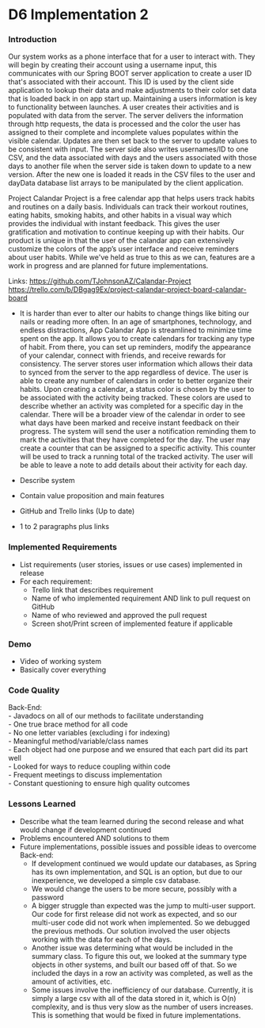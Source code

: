 # D6 Implementation 2

### Introduction
Our system works as a phone interface that for a user to interact with. They will begin by creating their account using a username input, this communicates with our Spring BOOT server application to create a user ID that's associated with their account. This ID is used by the client side application to lookup their data and make adjustments to their color set data that is loaded back in on app start up. Maintaining a users information is key to functionality between launches. A user creates their activities and is populated with data from the server. The server delivers the information through http requests, the data is processed and the color the user has assigned to their complete and incomplete values populates within the visible calendar. Updates are then set back to the server to update values to be consistent with input. The server side also writes usernames/ID to one CSV, and the data associated with days and the users associated with those days to another file when the server side is taken down to update to a new version. After the new one is loaded it reads in the CSV files to the user and dayData database list arrays to be manipulated by the client application.

Project Calandar Project is a free calendar app that helps users track habits and routines on a daily basis. Individuals can track their workout routines, eating habits, smoking habits, and other habits in a visual way which provides the individual with instant feedback. This gives the user gratification and motivation to continue keeping up with their habits. Our product is unique in that the user of the calandar app can extensively customize the colors of the app’s user interface and receive reminders about user habits. While we've held as true to this as we can, features are a work in progress and are planned for future implementations.

Links:
https://github.com/TJohnsonAZ/Calandar-Project
https://trello.com/b/DBgag9Ex/project-calandar-project-board-calandar-board

- It is harder than ever to alter our habits to change things like biting our nails or reading more often. In an age of smartphones, technology, and endless distractions, App Calandar App is streamlined to minimize time spent on the app. It allows you to create calendars for tracking any type of habit. From there, you can set up reminders, modify the appearance of your calendar, connect with friends, and receive rewards for consistency. The server stores user information which allows their data to synced from the server to the app regardless of device. The user is able to create any number of calendars in order to better organize their habits. Upon creating a calendar, a status color is chosen by the user to be associated with the activity being tracked. These colors are used to describe whether an activity was completed for a specific day in the calendar. There will be a broader view of the calendar in order to see what days have been marked and receive instant feedback on their progress. The system will send the user a notification reminding them to mark the activities that they have completed for the day. The user may create a counter that can be assigned to a specific activity. This counter will be used to track a running total of the tracked activity. The user will be able to leave a note to add details about their activity for each day.

- Describe system
- Contain value proposition and main features
- GitHub and Trello links (Up to date)
- 1 to 2 paragraphs plus links

### Implemented Requirements
- List requirements (user stories, issues or use cases) implemented in release
- For each requirement:
    - Trello link that describes requirement
    - Name of who implemented requirement AND link to pull request on GitHub
    - Name of who reviewed and approved the pull request
    - Screen shot/Print screen of implemented feature if applicable

### Demo
- Video of working system
- Basically cover everything

### Code Quality
Back-End:  
	- Javadocs on all of our methods to facilitate understanding  
	- One true brace method for all code  
	- No one letter variables (excluding i for indexing)  
	- Meaningful method/variable/class names  
	- Each object had one purpose and we ensured that each part did its part well  
	- Looked for ways to reduce coupling within code  
	- Frequent meetings to discuss implementation  
	- Constant questioning to ensure high quality outcomes  

### Lessons Learned
- Describe what the team learned during the second release and what would change if development continued
- Problems encountered AND solutions to them
- Future implementations, possible issues and possible ideas to overcome
Back-end:  
	- If development continued we would update our databases, as Spring has its own implementation, and SQL is an option, but due to our inexperience, we developed a simple csv database.
	- We would change the users to be more secure, possibly with a password
	- A bigger struggle than expected was the jump to multi-user support. Our code for first release did not work as expected, and so our multi-user code did not work when implemented. So we debugged the previous methods. Our solution involved the user objects working with the data for each of the days.
	- Another issue was determining what would be included in the summary class. To figure this out, we looked at the summary type objects in other systems, and built our based off of that. So we included the days in a row an activity was completed, as well as the amount of activities, etc.
	- Some issues involve the inefficiency of our database. Currently, it is simply a large csv with all of the data stored in it, which is O(n) complexity, and is thus very slow as the number of users increases. This is something that would be fixed in future implementations. 